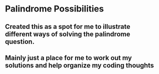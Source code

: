 # Palindrome Possibilities
## Created this as a spot for me to illustrate different ways of solving the palindrome question.
## Mainly just a place for me to work out my solutions and help organize my coding thoughts
